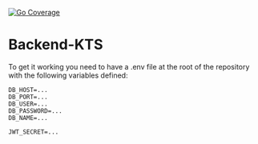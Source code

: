 [![Go Coverage](https://github.com/ELITE-Kinoticketsystem/Backend-KTS/wiki/coverage.svg)](https://raw.githack.com/wiki/ELITE-Kinoticketsystem/Backend-KTS/coverage.html)
# Backend-KTS

To get it working you need to have a .env file at the root of the repository with the following variables defined:
```
DB_HOST=...
DB_PORT=...
DB_USER=...
DB_PASSWORD=...
DB_NAME=...

JWT_SECRET=...
```
